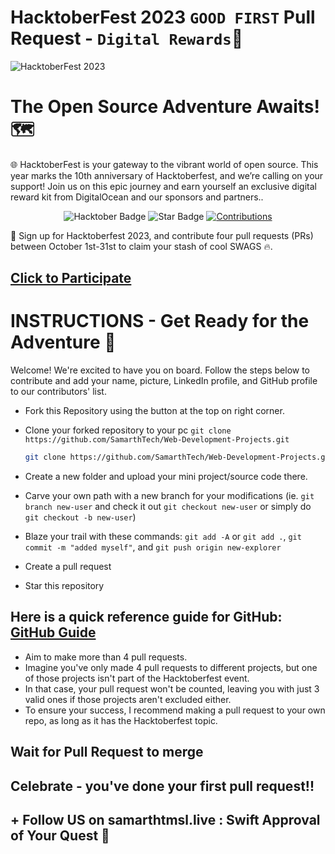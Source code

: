# HacktoberFest 2023 `GOOD FIRST` Pull Request - `Digital Rewards`🎉

![HacktoberFest 2023](https://github.com/ossamamehmood/Hacktoberfest2023/raw/main/.github/logo.png)

# The Open Source Adventure Awaits! 🗺️

🌐 HacktoberFest is your gateway to the vibrant world of open source. This year marks the 10th anniversary of Hacktoberfest, and we’re calling on your support! Join us on this epic journey and earn yourself an exclusive digital reward kit from DigitalOcean and our sponsors and partners..

<div align="center">

<img src="https://img.shields.io/badge/hacktoberfest-2023-blueviolet" alt="Hacktober Badge"/>
 <img src="https://img.shields.io/static/v1?label=%F0%9F%8C%9F&message=If%20Useful&style=style=flat&color=BC4E99" alt="Star Badge"/>
 <a href="https://github.com/SamarthTech" ><img src="https://img.shields.io/badge/Contributions-welcome-violet.svg?style=flat&logo=git" alt="Contributions" /></a>

</div>

📢 Sign up for Hacktoberfest 2023, and contribute four pull requests (PRs) between October 1st-31st to claim your stash of cool SWAGS 🔥.

## [Click to Participate](https://hacktoberfest.com/participation/)

# INSTRUCTIONS - Get Ready for the Adventure 🧭

Welcome! We're excited to have you on board. Follow the steps below to contribute and add your name, picture, LinkedIn profile, and GitHub profile to our contributors' list.

- Fork this Repository using the button at the top on right corner.

- Clone your forked repository to your pc `git clone https://github.com/SamarthTech/Web-Development-Projects.git`

  ```bash
  git clone https://github.com/SamarthTech/Web-Development-Projects.git
  ```
  
- Create a new folder and upload your mini project/source code there.

- Carve your own path with a new branch for your modifications (ie. `git branch new-user` and check it out `git checkout new-user` or simply do `git checkout -b new-user`)

- Blaze your trail with these commands: `git add -A` or `git add .`, `git commit -m "added myself"`, and `git push origin new-explorer`

- Create a pull request

- Star this repository

## Here is a quick reference guide for GitHub: [GitHub Guide](https://github.com/git-guides)

- Aim to make more than 4 pull requests.
- Imagine you've only made 4 pull requests to different projects, but one of those projects isn't part of the Hacktoberfest event.
- In that case, your pull request won't be counted, leaving you with just 3 valid ones if those projects aren't excluded either.
- To ensure your success, I recommend making a pull request to your own repo, as long as it has the Hacktoberfest topic.

## Wait for Pull Request to merge

## Celebrate - you've done your first pull request!!

## + Follow US on samarthtmsl.live : Swift Approval of Your Quest 🚀
